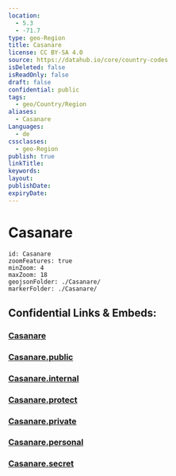```yaml
---
location:
  - 5.3
  - -71.7
type: geo-Region
title: Casanare
license: CC BY-SA 4.0
source: https://datahub.io/core/country-codes
isDeleted: false
isReadOnly: false
draft: false
confidential: public
tags:
  - geo/Country/Region
aliases:
  - Casanare
Languages:
  - de
cssclasses:
  - geo-Region
publish: true
linkTitle:
keywords:
layout:
publishDate:
expiryDate:
---
```


# Casanare

```leaflet
id: Casanare
zoomFeatures: true 
minZoom: 4 
maxZoom: 18
geojsonFolder: ./Casanare/
markerFolder: ./Casanare/
```


## Confidential Links & Embeds: 

### [Casanare](/_Standards/Earth/Continent/America~South/Colombia/departments~Colombia/Casanare.md) 

### [Casanare.public](/_public/Earth/Continent/America~South/Colombia/departments~Colombia/Casanare.public.md) 

### [Casanare.internal](/_internal/Earth/Continent/America~South/Colombia/departments~Colombia/Casanare.internal.md) 

### [Casanare.protect](/_protect/Earth/Continent/America~South/Colombia/departments~Colombia/Casanare.protect.md) 

### [Casanare.private](/_private/Earth/Continent/America~South/Colombia/departments~Colombia/Casanare.private.md) 

### [Casanare.personal](/_personal/Earth/Continent/America~South/Colombia/departments~Colombia/Casanare.personal.md) 

### [Casanare.secret](/_secret/Earth/Continent/America~South/Colombia/departments~Colombia/Casanare.secret.md)

